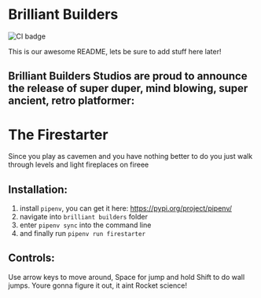 # Brilliant Builders
![CI badge](https://github.com/Leterax/code-jam-6/workflows/Lint/badge.svg) 

This is our awesome README, lets be sure to add stuff here later!

## Brilliant Builders Studios are proud to announce the release of super duper, mind blowing, super ancient, retro platformer:

# The Firestarter

Since you play as cavemen and you have nothing better to do you just walk through levels and light fireplaces on fireee

## Installation:
1) install `pipenv`, you can get it here: https://pypi.org/project/pipenv/
2) navigate into `brilliant builders` folder
3) enter `pipenv sync` into the command line
4) and finally run `pipenv run firestarter`

## Controls:
Use arrow keys to move around, Space for jump and hold Shift to do wall jumps. Youre gonna figure it out, it aint Rocket science!

